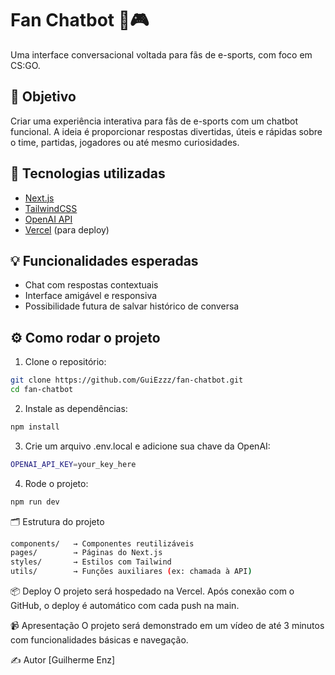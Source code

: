 # Fan Chatbot 🤖🎮

Uma interface conversacional voltada para fãs de e-sports, com foco em CS:GO.

## 🚀 Objetivo

Criar uma experiência interativa para fãs de e-sports com um chatbot funcional. A ideia é proporcionar respostas divertidas, úteis e rápidas sobre o time, partidas, jogadores ou até mesmo curiosidades.

## 🧰 Tecnologias utilizadas

- [Next.js](https://nextjs.org/)
- [TailwindCSS](https://tailwindcss.com/)
- [OpenAI API](https://platform.openai.com/)
- [Vercel](https://vercel.com/) (para deploy)

## 💡 Funcionalidades esperadas

- Chat com respostas contextuais
- Interface amigável e responsiva
- Possibilidade futura de salvar histórico de conversa

## ⚙️ Como rodar o projeto

1. Clone o repositório:

```bash
git clone https://github.com/GuiEzzz/fan-chatbot.git
cd fan-chatbot
```

2. Instale as dependências:
```bash
npm install
```

3. Crie um arquivo .env.local e adicione sua chave da OpenAI:
```bash
OPENAI_API_KEY=your_key_here
```

4. Rode o projeto:
```bash
npm run dev
```

🗂️ Estrutura do projeto
```bash
components/   → Componentes reutilizáveis
pages/        → Páginas do Next.js
styles/       → Estilos com Tailwind
utils/        → Funções auxiliares (ex: chamada à API)
```
📦 Deploy
O projeto será hospedado na Vercel. Após conexão com o GitHub, o deploy é automático com cada push na main.

📹 Apresentação
O projeto será demonstrado em um vídeo de até 3 minutos com funcionalidades básicas e navegação.

✍️ Autor
[Guilherme Enz]
